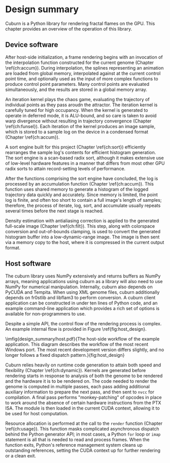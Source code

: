 # Design summary

Cuburn is a Python library for rendering fractal flames on the GPU. This
chapter provides an overview of the operation of this library.

## Device software

After host-side initialization, a frame rendering begins with an invocation of
the interpolation function constructed for the current genome (Chapter
\ref{ch:accum}).  During interpolation, the splines representing an animation
are loaded from global memory, interpolated against at the current control
point time, and optionally used as the input of more complex functions to
produce control point parameters. Many control points are evaluated
simultaneously, and the results are stored in a global memory array.

An iteration kernel plays the chaos game, evaluating the trajectory of
individual points as they pass aroudn the attractor. The iteration kernel is
carefully tuned for high occupancy. When the kernel is generated to operate in
deferred mode, it is ALU-bound, and so care is taken to avoid warp divergence
without resulting in trajectory convergence (Chapter \ref{ch:funsel}). Each
iteration of the kernel produces an image sample, which is stored to a sample
log on the device in a condensed format (Chapter \ref{ch:accum}).

A sort engine built for this project (Chapter \ref{ch:sort}) efficiently
rearranges the sample log's contents for efficient histogram generation.  The
sort engine is a scan-based radix sort, although it makes extensive use of
low-level hardware features in a manner that differs from most other GPU radix
sorts to attain record-setting levels of performance.

After the functions comprising the sort engine have concluded, the log is
processed by an accumulation function (Chapter \ref{ch:accum}). This function
uses shared memory to generate a histogram of the logged trajectory data
quickly and accurately. Since memory is limited, the point log is finite, and
often too short to contain a full image's length of samples; therefore, the
process of iterate, log, sort, and accumulate usually repeats several times
before the next stage is reached.

Density estimation with antialiasing correction is applied to the generated
full-scale image (Chapter \ref{ch:filt}). This step, along with colorspace
conversion and out-of-bounds clamping, is used to convert the generated
histogram buffer into a low-dynamic-range image. The image is then sent via a
memory copy to the host, where it is compressed in the current output format.

## Host software

The cuburn library uses NumPy extensively and returns buffers as NumPy arrays,
meaning applications using cuburn as a library will also need to use NumPy for
numerical manipulation.  Internally, cuburn also depends on PyCUDA and Tempita.
When using XML genome files, cuburn additionally depends on fr0stlib and
libflam3 to perform conversion. A cuburn client application can be constructed
in under ten lines of Python code, and an example command-line application
which provides a rich set of options is available for non-programmers to use.

Despite a simple API, the control flow of the rendering process is complex. An
example internal flow is provided in Figure \ref{fig:host_design}.

\imfig{design_summary/host.pdf}{The host-side workflow of the example
application. This diagram describes the workflow of the most recent Windows
port.  The most recent development version differs slightly, and no longer
follows a fixed dispatch pattern.}{fig:host_design}

Cuburn relies heavily on runtime code generation to attain both speed and
flexibility (Chapter \ref{ch:dynamic}). Kernels are generated before rendering
starts in response to analysis of both the genome to be rendered and the
hardware it is to be rendered on. The code needed to render the genome is
computed in multiple passes, each pass adding additional auxiliary information
to prepare the next pass, and then sent to `nvcc` for compilation. A final pass
performs "monkey-patching" of opcodes in place to work around the absence of
certain hardware instructions from the PTX ISA. The module is then loaded in
the current CUDA context, allowing it to be used for host computation.

Resource allocation is performed at the call to the `render` function (Chapter
\ref{ch:usage}). This function masks complicated asynchronous dispatch behind
the Python generator API; in most cases, a Python `for` loop or `imap`
statement is all that is needed to read and process frames. When the function
exits, Python's reference management system cleans up outstanding references,
setting the CUDA context up for further rendering or a clean exit.


